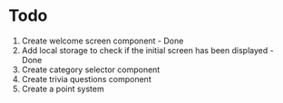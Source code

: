 # Todo

1. Create welcome screen component - Done
2. Add local storage to check if the initial screen has been displayed - Done
2. Create category selector component
3. Create trivia questions component
4. Create a point system 
